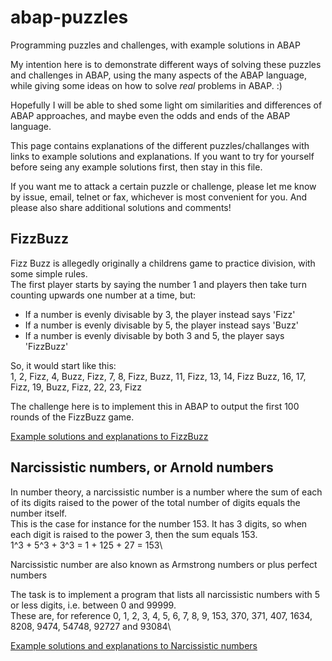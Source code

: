 # abap-puzzles
Programming puzzles and challenges, with example solutions in ABAP

My intention here is to demonstrate different ways of solving these puzzles and challenges in ABAP, using the many aspects of the ABAP language, while giving some ideas on how to solve <em>real</em> problems in ABAP. :)

Hopefully I will be able to shed some light om similarities and differences of ABAP approaches, and maybe even the odds and ends of the ABAP language. 

This page contains explanations of the different puzzles/challanges with links to example solutions and explanations. If you want to try for yourself before seing any example solutions first, then stay in this file. 


If you want me to attack a certain puzzle or challenge, please let me know by issue, email, telnet or fax, whichever is most convenient for you. And please also share additional solutions and comments!

## FizzBuzz
Fizz Buzz is allegedly originally a childrens game to practice division, with some simple rules.\
The first player starts by saying the number 1 and players then take turn counting upwards one number at a time, but: 
* If a number is evenly divisable by 3, the player instead says 'Fizz'
* If a number is evenly divisable by 5, the player instead says 'Buzz'
* If a number is evenly divisable by both 3 and 5, the player says 'FizzBuzz'

So, it would start like this:\
1, 2, Fizz, 4, Buzz, Fizz, 7, 8, Fizz, Buzz, 11, Fizz, 13, 14, Fizz Buzz, 16, 17, Fizz, 19, Buzz, Fizz, 22, 23, Fizz 

The challenge here is to implement this in ABAP to output the first 100 rounds of the FizzBuzz game.

[Example solutions and explanations to FizzBuzz](https://github.com/joltdx/abap-puzzles/blob/main/FizzBuzz.md)

## Narcissistic numbers, or Arnold numbers
In number theory, a narcissistic number is a number where the sum of each of its digits raised to the power of the total number of digits equals the number itself.\
This is the case for instance for the number 153. It has 3 digits, so when each digit is raised to the power 3, then the sum equals 153.\
1^3 + 5^3 + 3^3 = 1 + 125 + 27 = 153\

Narcissistic number are also known as Armstrong numbers or plus perfect numbers

The task is to implement a program that lists all narcissistic numbers with 5 or less digits, i.e. between 0 and 99999.\
These are, for reference 0, 1, 2, 3, 4, 5, 6, 7, 8, 9, 153, 370, 371, 407, 1634, 8208, 9474, 54748, 92727 and 93084\

[Example solutions and explanations to Narcissistic numbers](Narcissistic_numbers.md)
